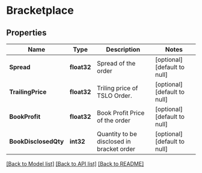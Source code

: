 # Bracketplace

## Properties
Name | Type | Description | Notes
------------ | ------------- | ------------- | -------------
**Spread** | **float32** | Spread of the order | [optional] [default to null]
**TrailingPrice** | **float32** | Triling price of TSLO Order. | [optional] [default to null]
**BookProfit** | **float32** | Book Profit Price of the order | [optional] [default to null]
**BookDisclosedQty** | **int32** | Quantity to be disclosed in bracket order | [optional] [default to null]

[[Back to Model list]](../README.md#documentation-for-models) [[Back to API list]](../README.md#documentation-for-api-endpoints) [[Back to README]](../README.md)

